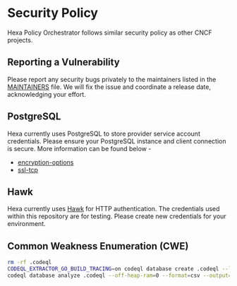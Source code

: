 # Security Policy

Hexa Policy Orchestrator follows similar security policy as other CNCF projects.

## Reporting a Vulnerability

Please report any security bugs privately to the maintainers listed in the [MAINTAINERS](MAINTAINERS.md) file. We will
fix the issue and coordinate a release date, acknowledging your effort.

## PostgreSQL

Hexa currently uses PostgreSQL to store provider service account credentials. Please ensure your PostgreSQL instance and
client connection is secure. More information can be found below -
* [encryption-options](https://www.postgresql.org/docs/8.1/encryption-options.html)
* [ssl-tcp](https://www.postgresql.org/docs/current/ssl-tcp.html)

## Hawk

Hexa currently uses [Hawk](https://github.com/mozilla/hawk) for HTTP authentication. The credentials used within this
repository are for testing. Please create new credentials for your environment.

## Common Weakness Enumeration (CWE)

```bash
rm -rf .codeql
CODEQL_EXTRACTOR_GO_BUILD_TRACING=on codeql database create .codeql --language=go
codeql database analyze .codeql --off-heap-ram=0 --format=csv --output=codeql-results.csv ../codeql-go/ql/src/codeql-suites/go-code-scanning.qls
```

